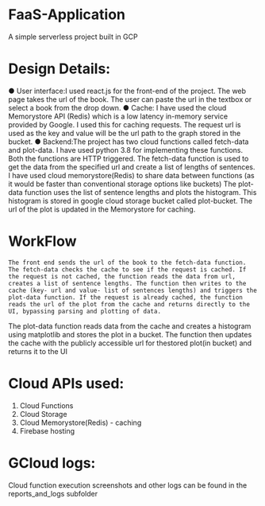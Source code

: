 # FaaS-Application
A simple serverless project built in GCP

# Design Details:
● User interface:I used react.js for the front-end of the project. The web page takes the url
of the book. The user can paste the url in the textbox or select a book from the drop
down.
● Cache: I have used the cloud Memorystore API (Redis) which is a low latency
in-memory service provided by Google. I used this for caching requests. The request url
is used as the key and value will be the url path to the graph stored in the bucket.
● Backend:The project has two cloud functions called fetch-data and plot-data. I have
used python 3.8 for implementing these functions. Both the functions are HTTP
triggered. The fetch-data function is used to get the data from the specified url and
create a list of lengths of sentences. I have used cloud memorystore(Redis) to share
data between functions (as it would be faster than conventional storage options like
buckets) The plot-data function uses the list of sentence lengths and plots the histogram.
This histogram is stored in google cloud storage bucket called plot-bucket. The url of the
plot is updated in the Memorystore for caching.

# WorkFlow
	The front end sends the url of the book to the fetch-data function. The fetch-data checks the cache to see if the request is cached. If the request is not cached, the function reads the data from url, creates a list of sentence lengths. The function then writes to the cache (key- url and value- list of sentences lengths) and triggers the plot-data function. If the request is already cached, the function reads the url of the plot from the cache and returns directly to the UI, bypassing parsing and plotting of data.

The plot-data function reads data from the cache and creates a histogram using matplotlib and stores the plot in a bucket. The function then updates the cache with the publicly accessible url for thestored plot(in bucket) and returns it to the UI

# Cloud APIs used:
1. Cloud Functions
2. Cloud Storage
3. Cloud Memorystore(Redis) - caching
4. Firebase hosting

# GCloud logs:
Cloud function execution screenshots and other logs can be found in the  reports_and_logs subfolder 

